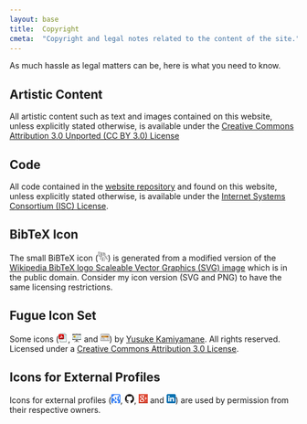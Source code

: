 ```yaml
---
layout: base
title:  Copyright
cmeta:  "Copyright and legal notes related to the content of the site."
---
```


As much hassle as legal matters can be, here is what you need to know.

## Artistic Content  ##

All artistic content such as text and images contained on this website, unless
explicitly stated otherwise, is available under the
[Creative Commons Attribution 3.0 Unported (CC BY 3.0) License][ccby3.0]

## Code ##

All code contained in the [website repository][website_repo] and found on this
website, unless explicitly stated otherwise, is available under the [Internet
Systems Consortium (ISC) License][iscl].

## BibTeX Icon ##

The small BiBTeX icon (![BibTeX_Icon][bibtex_icon]) is generated from a
modified version of the [Wikipedia BibTeX logo Scaleable Vector Graphics (SVG)
image][bibtex_wikipe] which is in the public domain. Consider my icon version
(SVG and PNG) to have the same licensing restrictions.

## Fugue Icon Set ##

Some icons (![PDF Icon][pdf_icon], ![Slides Icon][slides_icon]
and ![Poster Icon][poster_icon]) by [Yusuke Kamiyamane][fugue].
All rights reserved. Licensed under a
[Creative Commons Attribution 3.0 License][ccby3.0].

## Icons for External Profiles ##

Icons for external profiles (![Google Scholar Icon][scholar_icon],
![GitHub Icon][github_icon], ![Google+ Icon][plus_icon] and
![LinkedIn Icon][linkedin_icon]) are used by permission from their respective
owners.

<!-- Links -->
[ccby3.0]: https://creativecommons.org/licenses/by/3.0/
[website_repo]: https://github.com/ninjin/ninjin.github.com
[iscl]: http://www.opensource.org/licenses/ISC
[bibtex_icon]: img/bibtex_icon_small.png
[bibtex_wikipe]: http://commons.wikimedia.org/wiki/File:BibTeX_logo.svg
[pdf_icon]: img/fugue/document-pdf-text.png
[slides_icon]: img/fugue/projection-screen-presentation.png
[poster_icon]: img/fugue/application-blog.png
[fugue]: http://p.yusukekamiyamane.com/
[scholar_icon]: img/elsewhere/scholar.png
[github_icon]: img/elsewhere/github.png
[plus_icon]: img/elsewhere/plus.png
[linkedin_icon]: img/elsewhere/linked.png

